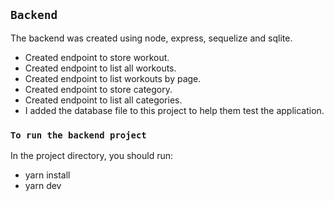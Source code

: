  ## `Backend`

 The backend was created using node, express, sequelize and sqlite.

 - Created endpoint to store workout.
 - Created endpoint to list all workouts.
 - Created endpoint to list workouts by page.
 - Created endpoint to store category.
 - Created endpoint to list all categories.
 - I added the database file to this project to help them test the application.

 ### `To run the backend project`

In the project directory, you should run:

 - yarn install
 - yarn dev